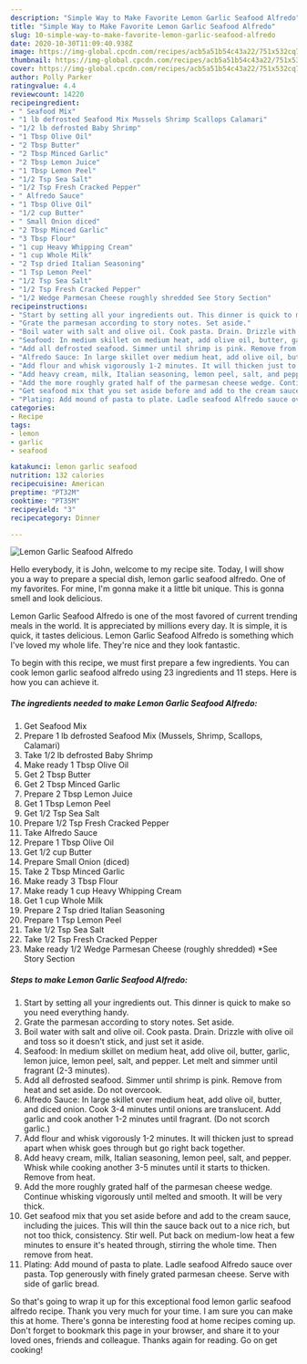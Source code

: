 ```yaml
---
description: "Simple Way to Make Favorite Lemon Garlic Seafood Alfredo"
title: "Simple Way to Make Favorite Lemon Garlic Seafood Alfredo"
slug: 10-simple-way-to-make-favorite-lemon-garlic-seafood-alfredo
date: 2020-10-30T11:09:40.938Z
image: https://img-global.cpcdn.com/recipes/acb5a51b54c43a22/751x532cq70/lemon-garlic-seafood-alfredo-recipe-main-photo.jpg
thumbnail: https://img-global.cpcdn.com/recipes/acb5a51b54c43a22/751x532cq70/lemon-garlic-seafood-alfredo-recipe-main-photo.jpg
cover: https://img-global.cpcdn.com/recipes/acb5a51b54c43a22/751x532cq70/lemon-garlic-seafood-alfredo-recipe-main-photo.jpg
author: Polly Parker
ratingvalue: 4.4
reviewcount: 14220
recipeingredient:
- " Seafood Mix"
- "1 lb defrosted Seafood Mix Mussels Shrimp Scallops Calamari"
- "1/2 lb defrosted Baby Shrimp"
- "1 Tbsp Olive Oil"
- "2 Tbsp Butter"
- "2 Tbsp Minced Garlic"
- "2 Tbsp Lemon Juice"
- "1 Tbsp Lemon Peel"
- "1/2 Tsp Sea Salt"
- "1/2 Tsp Fresh Cracked Pepper"
- " Alfredo Sauce"
- "1 Tbsp Olive Oil"
- "1/2 cup Butter"
- " Small Onion diced"
- "2 Tbsp Minced Garlic"
- "3 Tbsp Flour"
- "1 cup Heavy Whipping Cream"
- "1 cup Whole Milk"
- "2 Tsp dried Italian Seasoning"
- "1 Tsp Lemon Peel"
- "1/2 Tsp Sea Salt"
- "1/2 Tsp Fresh Cracked Pepper"
- "1/2 Wedge Parmesan Cheese roughly shredded See Story Section"
recipeinstructions:
- "Start by setting all your ingredients out. This dinner is quick to make so you need everything handy."
- "Grate the parmesan according to story notes. Set aside."
- "Boil water with salt and olive oil. Cook pasta. Drain. Drizzle with olive oil and toss so it doesn&#39;t stick, and just set it aside."
- "Seafood: In medium skillet on medium heat, add olive oil, butter, garlic, lemon juice, lemon peel, salt, and pepper. Let melt and simmer until fragrant (2-3 minutes)."
- "Add all defrosted seafood. Simmer until shrimp is pink. Remove from heat and set aside. Do not overcook."
- "Alfredo Sauce: In large skillet over medium heat, add olive oil, butter, and diced onion. Cook 3-4 minutes until onions are translucent. Add garlic and cook another 1-2 minutes until fragrant. (Do not scorch garlic.)"
- "Add flour and whisk vigorously 1-2 minutes. It will thicken just to spread apart when whisk goes through but go right back together."
- "Add heavy cream, milk, Italian seasoning, lemon peel, salt, and pepper. Whisk while cooking another 3-5 minutes until it starts to thicken. Remove from heat."
- "Add the more roughly grated half of the parmesan cheese wedge. Continue whisking vigorously until melted and smooth. It will be very thick."
- "Get seafood mix that you set aside before and add to the cream sauce, including the juices. This will thin the sauce back out to a nice rich, but not too thick, consistency. Stir well. Put back on medium-low heat a few minutes to ensure it&#39;s heated through, stirring the whole time. Then remove from heat."
- "Plating: Add mound of pasta to plate. Ladle seafood Alfredo sauce over pasta. Top generously with finely grated parmesan cheese. Serve with side of garlic bread."
categories:
- Recipe
tags:
- lemon
- garlic
- seafood

katakunci: lemon garlic seafood 
nutrition: 132 calories
recipecuisine: American
preptime: "PT32M"
cooktime: "PT35M"
recipeyield: "3"
recipecategory: Dinner

---
```



![Lemon Garlic Seafood Alfredo](https://img-global.cpcdn.com/recipes/acb5a51b54c43a22/751x532cq70/lemon-garlic-seafood-alfredo-recipe-main-photo.jpg)

Hello everybody, it is John, welcome to my recipe site. Today, I will show you a way to prepare a special dish, lemon garlic seafood alfredo. One of my favorites. For mine, I'm gonna make it a little bit unique. This is gonna smell and look delicious.

Lemon Garlic Seafood Alfredo is one of the most favored of current trending meals in the world. It is appreciated by millions every day. It is simple, it is quick, it tastes delicious. Lemon Garlic Seafood Alfredo is something which I've loved my whole life. They're nice and they look fantastic.




To begin with this recipe, we must first prepare a few ingredients. You can cook lemon garlic seafood alfredo using 23 ingredients and 11 steps. Here is how you can achieve it.

<!--inarticleads1-->

##### The ingredients needed to make Lemon Garlic Seafood Alfredo:

1. Get  Seafood Mix
1. Prepare 1 lb defrosted Seafood Mix (Mussels, Shrimp, Scallops, Calamari)
1. Take 1/2 lb defrosted Baby Shrimp
1. Make ready 1 Tbsp Olive Oil
1. Get 2 Tbsp Butter
1. Get 2 Tbsp Minced Garlic
1. Prepare 2 Tbsp Lemon Juice
1. Get 1 Tbsp Lemon Peel
1. Get 1/2 Tsp Sea Salt
1. Prepare 1/2 Tsp Fresh Cracked Pepper
1. Take  Alfredo Sauce
1. Prepare 1 Tbsp Olive Oil
1. Get 1/2 cup Butter
1. Prepare  Small Onion (diced)
1. Take 2 Tbsp Minced Garlic
1. Make ready 3 Tbsp Flour
1. Make ready 1 cup Heavy Whipping Cream
1. Get 1 cup Whole Milk
1. Prepare 2 Tsp dried Italian Seasoning
1. Prepare 1 Tsp Lemon Peel
1. Take 1/2 Tsp Sea Salt
1. Take 1/2 Tsp Fresh Cracked Pepper
1. Make ready 1/2 Wedge Parmesan Cheese (roughly shredded) *See Story Section




<!--inarticleads2-->

##### Steps to make Lemon Garlic Seafood Alfredo:

1. Start by setting all your ingredients out. This dinner is quick to make so you need everything handy.
1. Grate the parmesan according to story notes. Set aside.
1. Boil water with salt and olive oil. Cook pasta. Drain. Drizzle with olive oil and toss so it doesn&#39;t stick, and just set it aside.
1. Seafood: In medium skillet on medium heat, add olive oil, butter, garlic, lemon juice, lemon peel, salt, and pepper. Let melt and simmer until fragrant (2-3 minutes).
1. Add all defrosted seafood. Simmer until shrimp is pink. Remove from heat and set aside. Do not overcook.
1. Alfredo Sauce: In large skillet over medium heat, add olive oil, butter, and diced onion. Cook 3-4 minutes until onions are translucent. Add garlic and cook another 1-2 minutes until fragrant. (Do not scorch garlic.)
1. Add flour and whisk vigorously 1-2 minutes. It will thicken just to spread apart when whisk goes through but go right back together.
1. Add heavy cream, milk, Italian seasoning, lemon peel, salt, and pepper. Whisk while cooking another 3-5 minutes until it starts to thicken. Remove from heat.
1. Add the more roughly grated half of the parmesan cheese wedge. Continue whisking vigorously until melted and smooth. It will be very thick.
1. Get seafood mix that you set aside before and add to the cream sauce, including the juices. This will thin the sauce back out to a nice rich, but not too thick, consistency. Stir well. Put back on medium-low heat a few minutes to ensure it&#39;s heated through, stirring the whole time. Then remove from heat.
1. Plating: Add mound of pasta to plate. Ladle seafood Alfredo sauce over pasta. Top generously with finely grated parmesan cheese. Serve with side of garlic bread.




So that's going to wrap it up for this exceptional food lemon garlic seafood alfredo recipe. Thank you very much for your time. I am sure you can make this at home. There's gonna be interesting food at home recipes coming up. Don't forget to bookmark this page in your browser, and share it to your loved ones, friends and colleague. Thanks again for reading. Go on get cooking!
